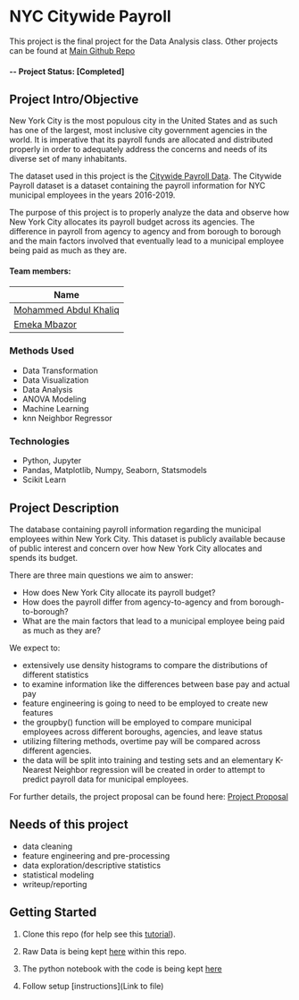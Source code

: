 # NYC Citywide Payroll
This project is the final project for the Data Analysis class. Other projects can be found at [Main Github Repo](https://github.com/amkhaliq)

#### -- Project Status: [Completed]

## Project Intro/Objective
New York City is the most populous city in the United States and as such has one of the largest, most inclusive city government agencies in the world. It is imperative that its payroll funds are allocated and distributed properly in order to adequately address the concerns and needs of its diverse set of many inhabitants.

The dataset used in this project is the [Citywide Payroll Data](https://data.cityofnewyork.us/City-Government/Citywide-Payroll-Data-Fiscal-Year-/k397-673e). The Citywide Payroll dataset is a dataset containing the payroll information for NYC municipal employees in the years 2016-2019.

The purpose of this project is to properly analyze the data and observe how New York City allocates its payroll budget across its agencies. The difference in payroll from agency to agency and from borough to borough and the main factors involved that eventually lead to a municipal employee being paid as much as they are.

#### Team members:

|Name     |
|---------|
|[Mohammed Abdul Khaliq](https://github.com/amkhaliq)
|[Emeka Mbazor](https://github.com/[esm2000])

### Methods Used
* Data Transformation
* Data Visualization
* Data Analysis
* ANOVA Modeling
* Machine Learning
* knn Neighbor Regressor

### Technologies
* Python, Jupyter
* Pandas, Matplotlib, Numpy, Seaborn, Statsmodels
* Scikit Learn

## Project Description
The database containing payroll information regarding the municipal employees within New York City. This dataset is publicly available because of public interest and concern over how New York City allocates and spends its budget. 

There are three main questions we aim to answer: 

* How does New York City allocate its payroll budget? 
* How does the payroll differ from agency-to-agency and from borough-to-borough?
* What are the main factors that lead to a municipal employee being paid as much as they are?

We expect to:
* extensively use density histograms to compare the distributions of different statistics
* to examine information like the differences between base pay and actual pay
* feature engineering is going to need to be employed to create new features
* the groupby() function will be employed to compare municipal employees across different boroughs, agencies, and leave status
* utilizing filtering methods, overtime pay will be compared across different agencies.
* the data will be split into training and testing sets and an elementary K-Nearest Neighbor regression will be created in order to attempt to predict payroll data for municipal employees.

For further details, the project proposal can be found here: [Project Proposal](nyc_payroll/project_proposal.pdf)

## Needs of this project

- data cleaning
- feature engineering and pre-processing
- data exploration/descriptive statistics
- statistical modeling
- writeup/reporting

## Getting Started

1. Clone this repo (for help see this [tutorial](https://help.github.com/articles/cloning-a-repository/)).

2. Raw Data is being kept [here](nyc_payroll/Input/) within this repo.
    
3. The python notebook with the code is being kept [here](nyc_payroll/citywide_payroll.ipynb)

4. Follow setup [instructions](Link to file)

